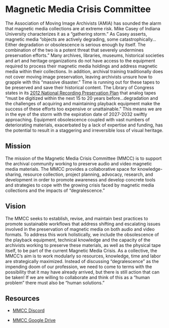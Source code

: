# Magnetic Media Crisis Committee

The Association of Moving Image Archivists (AMIA) has sounded the alarm that magnetic media collections are at extreme risk. Mike Casey of Indiana University characterizes it as a “gathering storm.” As Casey asserts, magnetic media “objects are actively degrading, some catastrophically… Either degradation or obsolescence is serious enough by itself. The combination of the two is a potent threat that severely undermines preservation efforts.” Many archives, libraries, museums, historical societies and art and heritage organizations do not have access to the equipment required to process their magnetic media holdings and address magnetic media within their collections. In addition, archival training traditionally does not cover moving image preservation, leaving archivists unsure how to grapple with this “massive disaster.” Time is running out for these tapes to be preserved and save their historical content. The Library of Congress states in its [2012 National Recording Preservation Plan](https://www.clir.org/pubs/reports/pub156/) that analog tapes “must be digitized within the next 15 to 20 years before...degradation and the challenges of acquiring and maintaining playback equipment make the success of these efforts too expensive or unattainable.”  This means we are in the eye of the storm with the expiration date of 2027-2032 swiftly approaching. Equipment obsolescence coupled with vast numbers of deteriorating materials, exacerbated by a lack of expertise and funding, has the potential to result in a staggering and irreversible loss of visual heritage.


## Mission
The mission of the Magnetic Media Crisis Committee (MMCC) is to support the archival community working to preserve audio and video magnetic media materials. The MMCC provides a collaborative space for knowledge-sharing, resource collection, project planning, advocacy, research, and development in order to promote awareness and develop concrete tools and strategies to cope with the growing crisis faced by magnetic media collections and the impacts of “degralescence.”


## Vision
The MMCC seeks to establish, revise, and maintain best practices to promote sustainable workflows that address shifting and escalating issues involved in the preservation of magnetic media on both audio and video formats. To address this work holistically, we include the obsolescence of the playback equipment, technical knowledge and the capacity of the archivists working to preserve these materials, as well as the physical tape itself, to be part of the current Magnetic Media Crisis. As a collective, the MMCC’s aim is to work modularly so resources, knowledge, time and labor are strategically maximized. Instead of discussing “degralescence” as the impending doom of our profession, we need to come to terms with the possibility that it may have already arrived, but there is still action that can be taken! If we are willing to collaborate and think of this as a “human problem” there must also be “human solutions.”

## Resources
* [MMCC Discord](https://discord.gg/qtgYUdpn)

* [MMCC Google Drive](https://drive.google.com/drive/folders/1pC5pqrGghx48fgoJsLDcg5D2qd8E_20f?usp=sharing)
